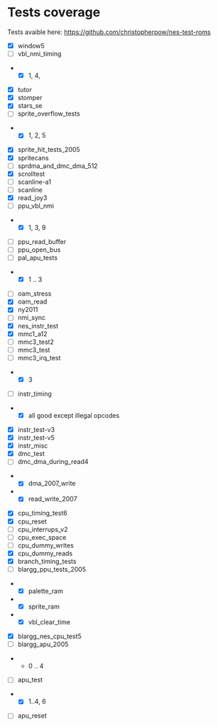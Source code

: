 # Tests coverage
Tests avaible here: https://github.com/christopherpow/nes-test-roms


- [x] window5
- [ ] vbl_nmi_timing
- - [x] 1, 4,
- [x] tutor
- [x] stomper
- [x] stars_se
- [ ] sprite_overflow_tests
- - [x] 1, 2, 5
- [x] sprite_hit_tests_2005
- [x] spritecans
- [ ] sprdma_and_dmc_dma_512
- [x] scrolltest
- [ ] scanline-a1
- [ ] scanline
- [x] read_joy3
- [ ] ppu_vbl_nmi
- - [x] 1, 3, 9
- [ ] ppu_read_buffer
- [ ] ppu_open_bus
- [ ] pal_apu_tests
- - [x] 1 .. 3
- [ ] oam_stress
- [x] oam_read
- [x] ny2011
- [ ] nmi_sync
- [x] nes_instr_test
- [x] mmc1_a12
- [ ] mmc3_test2
- [ ] mmc3_test
- [ ] mmc3_irq_test
- - [x] 3
- [ ] instr_timing
- - [x] all good except illegal opcodes
- [x] instr_test-v3
- [x] instr_test-v5
- [x] instr_misc
- [x] dmc_test
- [ ] dmc_dma_during_read4
- - [x] dma_2007_write
- - [x] read_write_2007
- [x] cpu_timing_test6
- [x] cpu_reset
- [ ] cpu_interrups_v2
- [ ] cpu_exec_space
- [ ] cpu_dummy_writes
- [x] cpu_dummy_reads
- [x] branch_timing_tests
- [ ] blargg_ppu_tests_2005
- - [x] palette_ram
- - [x] sprite_ram
- - [x] vbl_clear_time
- [x] blargg_nes_cpu_test5
- [ ] blargg_apu_2005
- - 0 .. 4
- [ ] apu_test
- - [x] 1..4, 6
- [ ] apu_reset